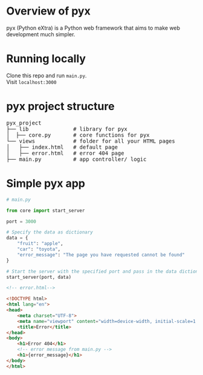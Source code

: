 # Overview of pyx
pyx (Python eXtra) is a Python web framework that aims to make web development much simpler.

# Running locally
Clone this repo and run <code>main.py</code>.<br/>
Visit <code>localhost:3000</code>

# pyx project structure
<pre>
pyx_project
├── lib              # library for pyx
│  ├── core.py       # core functions for pyx
└── views            # folder for all your HTML pages
│   ├── index.html   # default page
│   ├── error.html   # error 404 page
├── main.py          # app controller/ logic
</pre>

# Simple pyx app
```py
# main.py

from core import start_server

port = 3000

# Specify the data as dictionary
data = {
    "fruit": "apple",
    "car": "toyota",
    "error_message": "The page you have requested cannot be found"
}

# Start the server with the specified port and pass in the data dictionary
start_server(port, data)
```

```html
<!-- error.html-->

<!DOCTYPE html>
<html lang="en">
<head>
    <meta charset="UTF-8">
    <meta name="viewport" content="width=device-width, initial-scale=1.0">
    <title>Error</title>
</head>
<body>
    <h1>Error 404</h1>
    <!-- error message from main.py -->
    <h1>{error_message}</h1>
</body>
</html>
```
